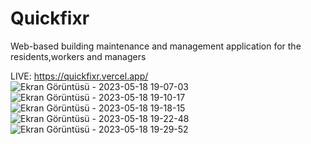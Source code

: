 # Quickfixr
Web-based  building maintenance  and management  application  for the residents,workers and managers 

LIVE: https://quickfixr.vercel.app/     
![Ekran Görüntüsü - 2023-05-18 19-07-03](https://github.com/erentrk01/Quickfixr/assets/68688967/14553fec-0540-4cf2-bfd2-49ca9c1f6b11)
![Ekran Görüntüsü - 2023-05-18 19-10-17](https://github.com/erentrk01/Quickfixr/assets/68688967/653fc648-6549-42fb-b1f4-5f934317055b)
![Ekran Görüntüsü - 2023-05-18 19-18-15](https://github.com/erentrk01/Quickfixr/assets/68688967/301becb8-ca1f-40c9-9647-d36e034f4b8d)
![Ekran Görüntüsü - 2023-05-18 19-22-48](https://github.com/erentrk01/Quickfixr/assets/68688967/8eec009e-ff23-4528-a3a6-71e0b26bb284)
![Ekran Görüntüsü - 2023-05-18 19-29-52](https://github.com/erentrk01/Quickfixr/assets/68688967/f7ac1f4f-cb81-4630-afa8-5e5d9a7d1417)
